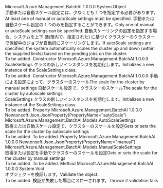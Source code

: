 <Type Name="ScaleSettings" FullName="Microsoft.Azure.Management.BatchAI.Models.ScaleSettings">
  <TypeSignature Language="C#" Value="public class ScaleSettings" />
  <TypeSignature Language="ILAsm" Value=".class public auto ansi beforefieldinit ScaleSettings extends System.Object" />
  <TypeSignature Language="DocId" Value="T:Microsoft.Azure.Management.BatchAI.Models.ScaleSettings" />
  <TypeSignature Language="VB.NET" Value="Public Class ScaleSettings" />
  <TypeSignature Language="F#" Value="type ScaleSettings = class" />
  <AssemblyInfo>
    <AssemblyName>Microsoft.Azure.Management.BatchAI</AssemblyName>
    <AssemblyVersion>1.0.0.0</AssemblyVersion>
  </AssemblyInfo>
  <Base>
    <BaseTypeName>System.Object</BaseTypeName>
  </Base>
  <Interfaces />
  <Docs>
    <summary>
            <span data-ttu-id="81479-101">手動または自動スケール設定には、少なくとも 1 つを指定する必要があります。</span><span class="sxs-lookup"><span data-stu-id="81479-101">At least one of manual or autoScale settings must be specified.</span></span> <span data-ttu-id="81479-102">手動または自動スケール設定の 1 つのみを指定することができます。</span><span class="sxs-lookup"><span data-stu-id="81479-102">Only one of manual or autoScale settings can be specified.</span></span> <span data-ttu-id="81479-103">自動スケーリングの設定を指定する場合、システムを上下 (制限内で、指定された) に基づくクラスターのクラスターで保留中のジョブが自動的にスケーリングします。</span><span class="sxs-lookup"><span data-stu-id="81479-103">If autoScale settings are specified, the system automatically scales the cluster up and down (within the supplied limits) based on the pending jobs on the cluster.</span></span>
            </summary>
    <remarks>To be added.</remarks>
  </Docs>
  <Members>
    <Member MemberName=".ctor">
      <MemberSignature Language="C#" Value="public ScaleSettings ();" />
      <MemberSignature Language="ILAsm" Value=".method public hidebysig specialname rtspecialname instance void .ctor() cil managed" />
      <MemberSignature Language="DocId" Value="M:Microsoft.Azure.Management.BatchAI.Models.ScaleSettings.#ctor" />
      <MemberSignature Language="VB.NET" Value="Public Sub New ()" />
      <MemberType>Constructor</MemberType>
      <AssemblyInfo>
        <AssemblyName>Microsoft.Azure.Management.BatchAI</AssemblyName>
        <AssemblyVersion>1.0.0.0</AssemblyVersion>
      </AssemblyInfo>
      <Parameters />
      <Docs>
        <summary>
            <span data-ttu-id="81479-104">ScaleSettings クラスの新しいインスタンスを初期化します。</span><span class="sxs-lookup"><span data-stu-id="81479-104">Initializes a new instance of the ScaleSettings class.</span></span>
            </summary>
        <remarks>To be added.</remarks>
      </Docs>
    </Member>
    <Member MemberName=".ctor">
      <MemberSignature Language="C#" Value="public ScaleSettings (Microsoft.Azure.Management.BatchAI.Models.ManualScaleSettings manual = null, Microsoft.Azure.Management.BatchAI.Models.AutoScaleSettings autoScale = null);" />
      <MemberSignature Language="ILAsm" Value=".method public hidebysig specialname rtspecialname instance void .ctor(class Microsoft.Azure.Management.BatchAI.Models.ManualScaleSettings manual, class Microsoft.Azure.Management.BatchAI.Models.AutoScaleSettings autoScale) cil managed" />
      <MemberSignature Language="DocId" Value="M:Microsoft.Azure.Management.BatchAI.Models.ScaleSettings.#ctor(Microsoft.Azure.Management.BatchAI.Models.ManualScaleSettings,Microsoft.Azure.Management.BatchAI.Models.AutoScaleSettings)" />
      <MemberSignature Language="VB.NET" Value="Public Sub New (Optional manual As ManualScaleSettings = null, Optional autoScale As AutoScaleSettings = null)" />
      <MemberSignature Language="F#" Value="new Microsoft.Azure.Management.BatchAI.Models.ScaleSettings : Microsoft.Azure.Management.BatchAI.Models.ManualScaleSettings * Microsoft.Azure.Management.BatchAI.Models.AutoScaleSettings -&gt; Microsoft.Azure.Management.BatchAI.Models.ScaleSettings" Usage="new Microsoft.Azure.Management.BatchAI.Models.ScaleSettings (manual, autoScale)" />
      <MemberType>Constructor</MemberType>
      <AssemblyInfo>
        <AssemblyName>Microsoft.Azure.Management.BatchAI</AssemblyName>
        <AssemblyVersion>1.0.0.0</AssemblyVersion>
      </AssemblyInfo>
      <Parameters>
        <Parameter Name="manual" Type="Microsoft.Azure.Management.BatchAI.Models.ManualScaleSettings" />
        <Parameter Name="autoScale" Type="Microsoft.Azure.Management.BatchAI.Models.AutoScaleSettings" />
      </Parameters>
      <Docs>
        <param name="manual"><span data-ttu-id="81479-105">手動による設定によって、クラスターのスケール</span><span class="sxs-lookup"><span data-stu-id="81479-105">The scale for the cluster by manual settings</span></span></param>
        <param name="autoScale"><span data-ttu-id="81479-106">自動スケール設定で、クラスターのスケール</span><span class="sxs-lookup"><span data-stu-id="81479-106">The scale for the cluster by autoscale settings</span></span></param>
        <summary>
            <span data-ttu-id="81479-107">ScaleSettings クラスの新しいインスタンスを初期化します。</span><span class="sxs-lookup"><span data-stu-id="81479-107">Initializes a new instance of the ScaleSettings class.</span></span>
            </summary>
        <remarks>To be added.</remarks>
      </Docs>
    </Member>
    <Member MemberName="AutoScale">
      <MemberSignature Language="C#" Value="public Microsoft.Azure.Management.BatchAI.Models.AutoScaleSettings AutoScale { get; set; }" />
      <MemberSignature Language="ILAsm" Value=".property instance class Microsoft.Azure.Management.BatchAI.Models.AutoScaleSettings AutoScale" />
      <MemberSignature Language="DocId" Value="P:Microsoft.Azure.Management.BatchAI.Models.ScaleSettings.AutoScale" />
      <MemberSignature Language="VB.NET" Value="Public Property AutoScale As AutoScaleSettings" />
      <MemberSignature Language="F#" Value="member this.AutoScale : Microsoft.Azure.Management.BatchAI.Models.AutoScaleSettings with get, set" Usage="Microsoft.Azure.Management.BatchAI.Models.ScaleSettings.AutoScale" />
      <MemberType>Property</MemberType>
      <AssemblyInfo>
        <AssemblyName>Microsoft.Azure.Management.BatchAI</AssemblyName>
        <AssemblyVersion>1.0.0.0</AssemblyVersion>
      </AssemblyInfo>
      <Attributes>
        <Attribute>
          <AttributeName>Newtonsoft.Json.JsonProperty(PropertyName="autoScale")</AttributeName>
        </Attribute>
      </Attributes>
      <ReturnValue>
        <ReturnType>Microsoft.Azure.Management.BatchAI.Models.AutoScaleSettings</ReturnType>
      </ReturnValue>
      <Docs>
        <summary>
            <span data-ttu-id="81479-108">取得または自動スケール設定で、クラスターのスケールを設定</span><span class="sxs-lookup"><span data-stu-id="81479-108">Gets or sets the scale for the cluster by autoscale settings</span></span>
            </summary>
        <value>To be added.</value>
        <remarks>To be added.</remarks>
      </Docs>
    </Member>
    <Member MemberName="Manual">
      <MemberSignature Language="C#" Value="public Microsoft.Azure.Management.BatchAI.Models.ManualScaleSettings Manual { get; set; }" />
      <MemberSignature Language="ILAsm" Value=".property instance class Microsoft.Azure.Management.BatchAI.Models.ManualScaleSettings Manual" />
      <MemberSignature Language="DocId" Value="P:Microsoft.Azure.Management.BatchAI.Models.ScaleSettings.Manual" />
      <MemberSignature Language="VB.NET" Value="Public Property Manual As ManualScaleSettings" />
      <MemberSignature Language="F#" Value="member this.Manual : Microsoft.Azure.Management.BatchAI.Models.ManualScaleSettings with get, set" Usage="Microsoft.Azure.Management.BatchAI.Models.ScaleSettings.Manual" />
      <MemberType>Property</MemberType>
      <AssemblyInfo>
        <AssemblyName>Microsoft.Azure.Management.BatchAI</AssemblyName>
        <AssemblyVersion>1.0.0.0</AssemblyVersion>
      </AssemblyInfo>
      <Attributes>
        <Attribute>
          <AttributeName>Newtonsoft.Json.JsonProperty(PropertyName="manual")</AttributeName>
        </Attribute>
      </Attributes>
      <ReturnValue>
        <ReturnType>Microsoft.Azure.Management.BatchAI.Models.ManualScaleSettings</ReturnType>
      </ReturnValue>
      <Docs>
        <summary>
            <span data-ttu-id="81479-109">取得または設定を手動でクラスターのスケールを設定</span><span class="sxs-lookup"><span data-stu-id="81479-109">Gets or sets the scale for the cluster by manual settings</span></span>
            </summary>
        <value>To be added.</value>
        <remarks>To be added.</remarks>
      </Docs>
    </Member>
    <Member MemberName="Validate">
      <MemberSignature Language="C#" Value="public virtual void Validate ();" />
      <MemberSignature Language="ILAsm" Value=".method public hidebysig newslot virtual instance void Validate() cil managed" />
      <MemberSignature Language="DocId" Value="M:Microsoft.Azure.Management.BatchAI.Models.ScaleSettings.Validate" />
      <MemberSignature Language="VB.NET" Value="Public Overridable Sub Validate ()" />
      <MemberSignature Language="F#" Value="abstract member Validate : unit -&gt; unit&#xA;override this.Validate : unit -&gt; unit" Usage="scaleSettings.Validate " />
      <MemberType>Method</MemberType>
      <AssemblyInfo>
        <AssemblyName>Microsoft.Azure.Management.BatchAI</AssemblyName>
        <AssemblyVersion>1.0.0.0</AssemblyVersion>
      </AssemblyInfo>
      <ReturnValue>
        <ReturnType>System.Void</ReturnType>
      </ReturnValue>
      <Parameters />
      <Docs>
        <summary>
            <span data-ttu-id="81479-110">オブジェクトを検証します。</span><span class="sxs-lookup"><span data-stu-id="81479-110">Validate the object.</span></span>
            </summary>
        <remarks>To be added.</remarks>
        <exception cref="T:Microsoft.Rest.ValidationException">
            <span data-ttu-id="81479-111">検証が失敗した場合にスローされます。</span><span class="sxs-lookup"><span data-stu-id="81479-111">Thrown if validation fails</span></span>
            </exception>
      </Docs>
    </Member>
  </Members>
</Type>